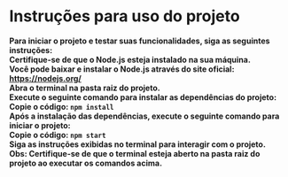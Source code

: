 <strong><h1>Instruções para uso do projeto</h1><strong/>
Para iniciar o projeto e testar suas funcionalidades, siga as seguintes instruções:
<br/>
Certifique-se de que o Node.js esteja instalado na sua máquina. 
<br>
Você pode baixar e instalar o Node.js através do site oficial: https://nodejs.org/
<br/>
Abra o terminal na pasta raiz do projeto.
<br/>
Execute o seguinte comando para instalar as dependências do projeto:
<br/>
Copie o código:
```npm install```
<br/>
Após a instalação das dependências, execute o seguinte comando para iniciar o projeto:
<br/>
Copie o código:
```npm start```
<br/>
Siga as instruções exibidas no terminal para interagir com o projeto.
<br/>
Obs: Certifique-se de que o terminal esteja aberto na pasta raiz do projeto ao executar os comandos acima.
